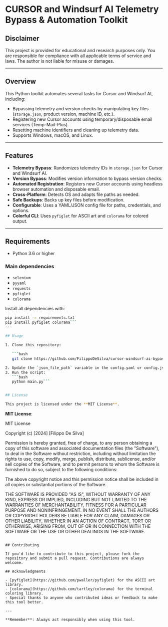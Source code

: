 # CURSOR and Windsurf AI Telemetry Bypass & Automation Toolkit

## Disclaimer

This project is provided for educational and research purposes only. You are responsible for compliance with all applicable terms of service and laws. The author is not liable for misuse or damages.

---

## Overview

This Python toolkit automates several tasks for Cursor and Windsurf AI, including:

- Bypassing telemetry and version checks by manipulating key files (`storage.json`, product version, machine ID, etc.).
- Registering new Cursor accounts using temporary/disposable email services (Temp-Mail-Plus).
- Resetting machine identifiers and cleaning up telemetry data.
- Supports Windows, macOS, and Linux.

---

## Features

- **Telemetry Bypass**: Randomizes telemetry IDs in `storage.json` for Cursor and Windsurf AI.
- **Version Bypass**: Modifies version information to bypass version checks.
- **Automated Registration**: Registers new Cursor accounts using headless browser automation and disposable email.
- **Cross-Platform**: Detects OS and adapts file paths as needed.
- **Safe Backups**: Backs up key files before modification.
- **Configurable**: Uses a YAML/JSON config file for paths, credentials, and options.
- **Colorful CLI**: Uses `pyfiglet` for ASCII art and `colorama` for colored output.

---

## Requirements

- Python 3.6 or higher

### Main dependencies

- `selenium`
- `pyyaml`
- `requests`
- `pyfiglet`
- `colorama`

Install all dependencies with:
```bash
pip install -r requirements.txt
pip install pyfiglet colorama```
---

## Usage

1. Clone this repository:

   ```bash
   git clone https://github.com/FilippoDeSilva/cursor-windsurf-ai-bypass.git```

2. Update the `json_file_path` variable in the config.yaml or config.json file to point to your `storage.json` file. (Only if you aren't using Windows OS otherwise don't touch anything)
3. Run the script:
   ```bash
   python main.py```


## License

This project is licensed under the **MIT License**.
```
**MIT License**:

MIT License

Copyright (c) [2024] [Filippo De Silva]

Permission is hereby granted, free of charge, to any person obtaining a copy
of this software and associated documentation files (the "Software"), to deal
in the Software without restriction, including without limitation the rights
to use, copy, modify, merge, publish, distribute, sublicense, and/or sell
copies of the Software, and to permit persons to whom the Software is
furnished to do so, subject to the following conditions:

The above copyright notice and this permission notice shall be included in all
copies or substantial portions of the Software.

THE SOFTWARE IS PROVIDED "AS IS", WITHOUT WARRANTY OF ANY KIND, EXPRESS OR
IMPLIED, INCLUDING BUT NOT LIMITED TO THE WARRANTIES OF MERCHANTABILITY,
FITNESS FOR A PARTICULAR PURPOSE AND NONINFRINGEMENT. IN NO EVENT SHALL THE
AUTHORS OR COPYRIGHT HOLDERS BE LIABLE FOR ANY CLAIM, DAMAGES OR OTHER
LIABILITY, WHETHER IN AN ACTION OF CONTRACT, TORT OR OTHERWISE, ARISING FROM,
OUT OF OR IN CONNECTION WITH THE SOFTWARE OR THE USE OR OTHER DEALINGS IN
THE SOFTWARE.
```

## Contributing

If you'd like to contribute to this project, please fork the repository and submit a pull request. Contributions are always welcome.

## Acknowledgments

- [pyfiglet](https://github.com/pwaller/pyfiglet) for the ASCII art library.
- [colorama](https://github.com/tartley/colorama) for the terminal coloring library.
- Special thanks to anyone who contributed ideas or feedback to make this tool better.

---

**Remember**: Always act responsibly when using this tool.